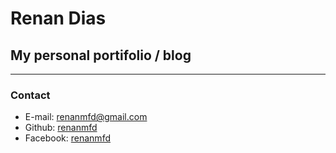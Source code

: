 # Renan Dias
## My personal portifolio / blog
---

### Contact

* E-mail: renanmfd@gmail.com
* Github: [renanmfd](https://github.com/renanmfd)
* Facebook: [renanmfd](https://www.facebook.com/renanmfd)
